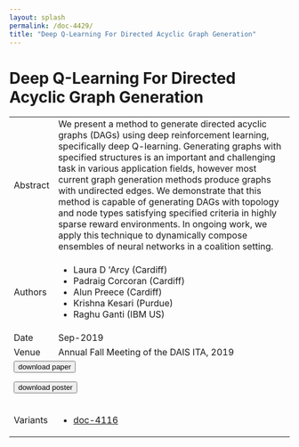 ```yaml
---
layout: splash
permalink: /doc-4429/
title: "Deep Q-Learning For Directed Acyclic Graph Generation"
---
```


# Deep Q-Learning For Directed Acyclic Graph Generation

<table>
    <tbody>
    <tr>
        <td>Abstract</td>
        <td>We present a method to generate directed acyclic graphs (DAGs) using deep reinforcement learning, specifically deep Q-learning. Generating graphs with specified structures is an important and challenging task in various application fields, however most current graph generation methods produce graphs with undirected edges. We demonstrate that this method is capable of generating DAGs with topology and node types satisfying specified criteria in highly sparse reward environments. In ongoing work, we apply this technique to dynamically compose ensembles of neural networks in a coalition setting.</td>
    </tr>
    <tr>
        <td>Authors</td>
        <td>
            <ul>
                <li>Laura D 'Arcy (Cardiff)</li>
                <li>Padraig Corcoran (Cardiff)</li>
                <li>Alun Preece (Cardiff)</li>
                <li>Krishna Kesari (Purdue)</li>
                <li>Raghu Ganti (IBM US)</li>
            </ul>
        </td>
    </tr>
    <tr>
        <td>Date</td>
        <td>Sep-2019</td>
    </tr>
    <tr>
        <td>Venue</td>
        <td>Annual Fall Meeting of the DAIS ITA, 2019</td>
    </tr>
        <tr>
            <td colspan="2">
                <form method="get" action="https://dais-ita.org/sites/default/files/3965_paper.pdf">
                    <button type="submit">download paper</button>
                </form>
                <form method="get" action="https://dais-ita.org/sites/default/files/3965_poster.pdf">
                    <button type="submit">download poster</button>
                </form>
            </td>
        </tr>
        <tr>
            <td>Variants</td>
            <td>
                <ul>
                    <li><a href="\doc-4116\">doc-4116</a></li>
                </ul>
            </td>
        </tr>
    </tbody>
</table>
